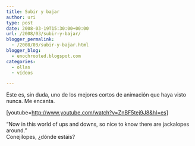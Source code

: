 ```yaml
---
title: Subir y bajar
author: uri
type: post
date: 2008-03-19T15:30:00+00:00
url: /2008/03/subir-y-bajar/
blogger_permalink:
  - /2008/03/subir-y-bajar.html
blogger_blog:
  - enochrooted.blogspot.com
categories:
  - ollas
  - vídeos

---
```

Este es, sin duda, uno de los mejores cortos de animación que haya visto nunca. Me encanta.

[youtube=http://www.youtube.com/watch?v=ZnBF5tej9J8&hl=es]

&#8220;Now in this world of ups and downs, so nice to know there are jackalopes around.&#8221;  
Conejílopes, ¿dónde estáis? 

<div class="blogger-post-footer">
  <img width='1' height='1' />
</div>